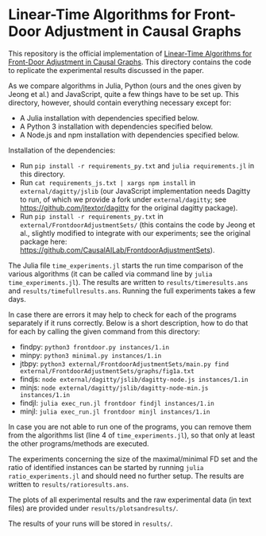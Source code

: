 # Linear-Time Algorithms for Front-Door Adjustment in Causal Graphs

This repository is the official implementation of [Linear-Time Algorithms for Front-Door Adjustment in Causal Graphs](https://arxiv.org/abs/2211.16468). This directory contains the code to replicate the experimental results discussed in the paper.

As we compare algorithms in Julia, Python (ours and the ones given by Jeong et al.) and JavaScript, quite a few things have to be set up. This directory, however, should contain everything necessary except for:
- A Julia installation with dependencies specified below.
- A Python 3 installation with dependencies specified below.
- A Node.js and npm installation with dependencies specified below.

Installation of the dependencies:
- Run ```pip install -r requirements_py.txt``` and ```julia requirements.jl``` in this directory. 
- Run ```cat requirements_js.txt | xargs npm install``` in ```external/dagitty/jslib``` (our JavaScript implementation needs Dagitty to run, of which we provide a fork under ```external/dagitty```; see https://github.com/jtextor/dagitty for the original dagitty package).
- Run ```pip install -r requirements_py.txt``` in ```external/FrontdoorAdjustmentSets/``` (this contains the code by Jeong et al., slightly modified to integrate with our experiments; see the original package here: https://github.com/CausalAILab/FrontdoorAdjustmentSets).

The Julia file ```time_experiments.jl``` starts the run time comparison of the various algorithms (it can be called via command line by ```julia time_experiments.jl```). The results are written to ```results/timeresults.ans``` and ```results/timefullresults.ans```. Running the full experiments takes a few days. 

In case there are errors it may help to check for each of the programs separately if it runs correctly. Below is a short description, how to do that for each by calling the given command from this directory:

- findpy: ```python3 frontdoor.py instances/1.in```
- minpy: ```python3 minimal.py instances/1.in```
- jtbpy: ```python3 external/FrontdoorAdjustmentSets/main.py find external/FrontdoorAdjustmentSets/graphs/fig1a.txt```
- findjs: ```node external/dagitty/jslib/dagitty-node.js instances/1.in```
- minjs: ```node external/dagitty/jslib/dagitty-node-min.js instances/1.in```
- findjl: ```julia exec_run.jl frontdoor findjl instances/1.in```
- minjl: ```julia exec_run.jl frontdoor minjl instances/1.in```

In case you are not able to run one of the programs, you can remove them from the algorithms list (line 4 of ```time_experiments.jl```), so that only at least the other programs/methods are executed. 

The experiments concerning the size of the maximal/minimal FD set and the ratio of identified instances can be started by running ```julia ratio_experiments.jl``` and should need no further setup. The results are written to ```results/ratioresults.ans```.

The plots of all experimental results and the raw experimental data (in text files) are provided under ```results/plotsandresults/```.

The results of your runs will be stored in ```results/```.
